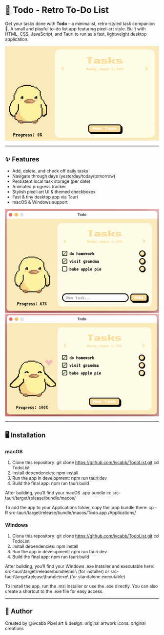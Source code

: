 # 🎯 Todo - Retro To-Do List

Get your tasks done with **Todo** – a minimalist, retro-styled task companion 🐤. A small and playful to-do list app featuring pixel-art style. Built with HTML, CSS, JavaScript, and Tauri to run as a fast, lightweight desktop application.

![alt text](screenshots/demo.png)

---

## ✨ Features

- Add, delete, and check off daily tasks
- Navigate through days (yesterday/today/tomorrow)
- Persistent local task storage (per date)
- Animated progress tracker
- Stylish pixel-art UI & themed checkboxes
- Fast & tiny desktop app via Tauri
- macOS & Windows support

![alt text](screenshots/demo2.png) ![alt text](screenshots/demo3.png)

---

## 🖥️ Installation

### macOS

1. Clone this repository:
   git clone https://github.com/ivcabb/TodoList.git
   cd TodoList
2.	Install dependencies:
    npm install
3.	Run the app in development:
    npm run tauri:dev
4.	Build the final app:
    npm run tauri:build

After building, you’ll find your macOS .app bundle in: 
    src-tauri/target/release/bundle/macos/
    
To add the app to your Applications folder, copy the .app bundle there:
    cp -R src-tauri/target/release/bundle/macos/Todo.app /Applications/ 

### Windows

1. Clone this repository:
   git clone https://github.com/ivcabb/TodoList.git
   cd TodoList
2.	Install dependencies:
    npm install
3.	Run the app in development:
    npm run tauri:dev
4.	Build the final app:
    npm run tauri:build

After building, you’ll find your Windows .exe installer and executable here:
src-tauri\target\release\bundle\msi\ (for installer) or
src-tauri\target\release\bundle\exe\ (for standalone executable)

To install the app, run the .msi installer or use the .exe directly.
You can also create a shortcut to the .exe file for easy access.

---

## 👤 Author

Created by @ivcabb
Pixel art & design: original artwork
Icons: original creations
